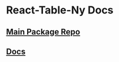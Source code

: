 # React-Table-Ny Docs

## [Main Package Repo](https://github.com/Nabil-Y/react-table-ny)

## [Docs](react-table-ny-docs.vercel.app)

